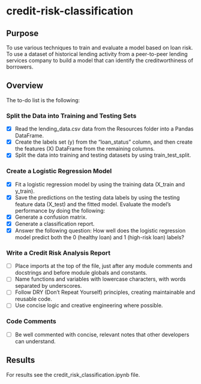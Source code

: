 # credit-risk-classification
## Purpose
To use various techniques to train and evaluate a model based on loan risk. To use a dataset of historical lending activity from a peer-to-peer lending services company to build a model that can identify the creditworthiness of borrowers.
## Overview
The to-do list is the following:
### Split the Data into Training and Testing Sets
- [x] Read the lending_data.csv data from the Resources folder into a Pandas DataFrame.
- [x] Create the labels set (y) from the “loan_status” column, and then create the features (X) DataFrame from the remaining columns. 
- [x] Split the data into training and testing datasets by using train_test_split.
### Create a Logistic Regression Model
- [x] Fit a logistic regression model by using the training data (X_train and y_train).
- [x] Save the predictions on the testing data labels by using the testing feature data (X_test) and the fitted model.
Evaluate the model’s performance by doing the following:
- [x] Generate a confusion matrix.
- [x] Generate a classification report.
- [x] Answer the following question: How well does the logistic regression model predict both the 0 (healthy loan) and 1 (high-risk loan) labels?
### Write a Credit Risk Analysis Report
- [ ] Place imports at the top of the file, just after any module comments and docstrings and before module globals and constants.
- [ ] Name functions and variables with lowercase characters, with words separated by underscores.
- [ ] Follow DRY (Don’t Repeat Yourself) principles, creating maintainable and reusable code.
- [ ] Use concise logic and creative engineering where possible.
### Code Comments
- [ ] Be well commented with concise, relevant notes that other developers can understand.
## Results
For results see the credit_risk_classification.ipynb file.